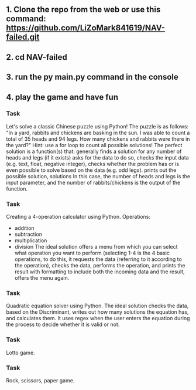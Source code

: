 ## 1. Clone the repo from the web or use this command: https://github.com/LiZoMark841619/NAV-failed.git
## 2. cd NAV-failed
## 3. run the py main.py command in the console
## 4. play the game and have fun

### Task
Let's solve a classic Chinese puzzle using Python! The puzzle is as follows: "In a yard, rabbits and chickens are basking in the sun. I was able to count a total of 35 heads and 94 legs. How many chickens and rabbits were there in the yard?" Hint: use a for loop to count all possible solutions! The perfect solution is a function(s) that: generally finds a solution for any number of heads and legs (if it exists) asks for the data to do so, checks the input data (e.g. text, float, negative integer), checks whether the problem has or is even possible to solve based on the data (e.g. odd legs). prints out the possible solution, solutions In this case, the number of heads and legs is the input parameter, and the number of rabbits/chickens is the output of the function.


### Task
Creating a 4-operation calculator using Python.
Operations:
- addition
- subtraction
- multiplication
- division
The ideal solution offers a menu from which you can select what operation you want to perform (selecting 1-4 is the 4 basic operations, to do this, it requests the data (referring to it according to the operation), checks the data, performs the operation, and prints the result with formatting to include both the incoming data and the result, offers the menu again.

### Task
Quadratic equation solver using Python.
The ideal solution checks the data, based on the Discriminant, writes out how many solutions the equation has, and calculates them. It uses regex when the user enters the equation during the process to decide whether it is valid or not. 

### Task
Lotto game.

### Task
Rock, scissors, paper game.
